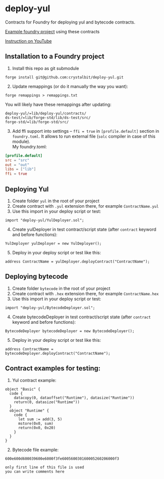 # deploy-yul
Contracts for Foundry for deploying yul and bytecode contracts.

[Example foundry project](https://github.com/crystalbit/foundry-yul-boilerplate) using these contracts

[Instruction on YouTube](https://www.youtube.com/watch?v=lwvUiRIU_Po) 

## Installation to a Foundry project
1) Install this repo as git submodule
```
forge install git@github.com:crystalbit/deploy-yul.git
```
2) Update remappings (or do it manually the way you want):
```
forge remappings > remappings.txt
```

You will likely have these remappings after updating:
```
deploy-yul/=lib/deploy-yul/contracts/
ds-test/=lib/forge-std/lib/ds-test/src/
forge-std/=lib/forge-std/src/
```
3) Add ffi support into settings – `ffi = true` in `[profile.default]` section in `foundry.toml`. It allows to run external file (`solc` compiler in case of this module).  
My foundry.toml:
```toml
[profile.default]
src = "src"
out = "out"
libs = ["lib"]
ffi = true
```

## Deploying Yul
1) Create folder `yul` in the root of your project
2) Create contract with `.yul` extension there, for example `ContractName.yul`
3) Use this import in your deploy script or test:
```
import "deploy-yul/YulDeployer.sol";
```
4) Create yulDeployer in test contract/script state (after `contract` keyword and before functions):
```
YulDeployer yulDeployer = new YulDeployer();
```
5) Deploy in your deploy script or test like this:
```
address ContractName = yulDeployer.deployContract("ContractName");
```

## Deploying bytecode
1) Create folder `bytecode` in the root of your project
2) Create contract with `.hex` extension there, for example `ContractName.hex`
3) Use this import in your deploy script or test:
```
import "deploy-yul/BytecodeDeployer.sol";
```
4) Create bytecodeDeployer in test contract/script state (after `contract` keyword and before functions):
```
BytecodeDeployer bytecodeDeployer = new BytecodeDeployer();
```
5) Deploy in your deploy script or test like this:
```
address ContractName = bytecodeDeployer.deployContract("ContractName");
```

## Contract examples for testing:
1. Yul contract example:
```yul
object "Basic" {
  code {
    datacopy(0, dataoffset("Runtime"), datasize("Runtime"))
    return(0, datasize("Runtime"))
  }
  object "Runtime" {
    code {
      let sum := add(3, 5)
      mstore(0x0, sum)
      return(0x0, 0x20)
    }
  }
}
```

2. Bytecode file example:
```
600e600d600039600e6000f3fe600560030160005260206000f3

only first line of this file is used
you can write comments here
```
